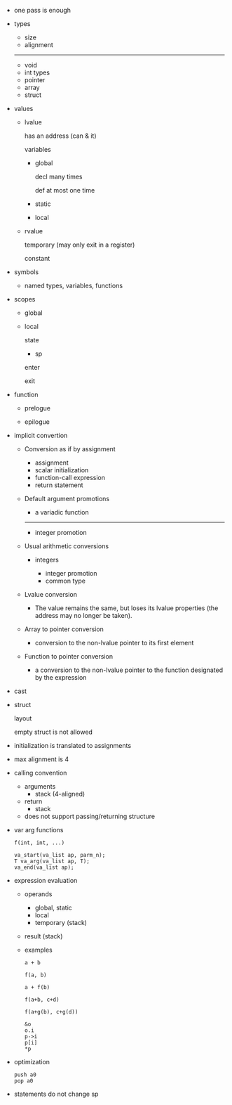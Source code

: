 * one pass is enough

* types

  * size
  * alignment

  ---

  * void
  * int types
  * pointer
  * array
  * struct

* values

  * lvalue

    has an address (can & it)

    variables

    * global

      decl many times

      def at most one time

    * static

    * local

  * rvalue

    temporary (may only exit in a register)

    constant

* symbols

  * named types, variables, functions

* scopes

  * global

  * local

    state

    * sp

    enter

    exit

* function

  * prelogue

  * epilogue

* implicit convertion

  * Conversion as if by assignment

    * assignment
    * scalar initialization
    * function-call expression
    * return statement

  * Default argument promotions

    * a variadic function

    ---

    * integer promotion

  * Usual arithmetic conversions

    * integers

      * integer promotion
      * common type

  * Lvalue conversion

    * The value remains the same, but loses its lvalue properties (the address may no longer be taken).

  * Array to pointer conversion

    * conversion to the non-lvalue pointer to its first element

  * Function to pointer conversion

    * a conversion to the non-lvalue pointer to the function designated by the expression

* cast

* struct

  layout

  empty struct is not allowed

* initialization is translated to assignments

* max alignment is 4

* calling convention

  * arguments
    * stack (4-aligned)
  * return
    * stack
  * does not support passing/returning structure

* var arg functions

  ```
  f(int, int, ...)
  ```

  ```
  va_start(va_list ap, parm_n);
  T va_arg(va_list ap, T);
  va_end(va_list ap);
  ```

* expression evaluation

  * operands
    * global, static
    * local
    * temporary (stack)
  * result (stack)

  * examples

    ```
    a + b

    f(a, b)

    a + f(b)

    f(a+b, c+d)

    f(a+g(b), c+g(d))

    &o
    o.i
    p->i
    p[i]
    *p
    ```

* optimization

  ```
  push a0
  pop a0
  ```

* statements do not change sp
